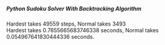 ##### Python Sudoku Solver With Backtracking Algorithm #####

Hardest takes 49559 steps, Normal takes 3493 <br/>
Hardest takes 0.7855665683746338 seconds, Normal takes 0.054967641830444336 seconds.